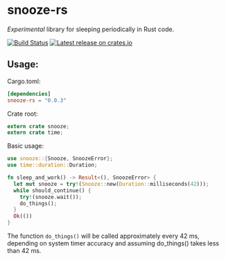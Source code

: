 snooze-rs
=========

*Experimental* library for sleeping periodically in Rust code.

[![Build Status](https://travis-ci.org/Gekkio/snooze-rs.svg?branch=master)](https://travis-ci.org/Gekkio/snooze-rs)
[![Latest release on crates.io](https://meritbadge.herokuapp.com/snooze-rs)](https://crates.io/crates/snooze-rs)

## Usage:

Cargo.toml:

```toml
[dependencies]
snooze-rs = "0.0.3"
```

Crate root:

```rust
extern crate snooze;
extern crate time;
```

Basic usage:

```rust
use snooze::{Snooze, SnoozeError};
use time::duration::Duration;

fn sleep_and_work() -> Result<(), SnoozeError> {
  let mut snooze = try!(Snooze::new(Duration::milliseconds(42)));
  while should_continue() {
    try!(snooze.wait());
    do_things();
  }
  Ok(())
}
```

The function `do_things()` will be called approximately every 42 ms, depending on
system timer accuracy and assuming do_things() takes less than 42 ms.
